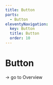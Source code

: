 ```yaml
---
title: Button
parts:
  - Button
eleventyNavigation:
  key: Button
  title: Button
  order: 10
---
```


# Button

-> go to Overview
